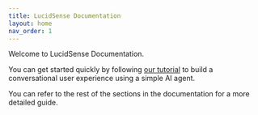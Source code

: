 ```yaml
---
title: LucidSense Documentation
layout: home
nav_order: 1
---
```


Welcome to LucidSense Documentation.

You can get started quickly by following [our tutorial](https://medium.com) to build a conversational user experience using a simple AI agent.

You can refer to the rest of the sections in the documentation for a more detailed guide.